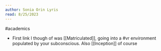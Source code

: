 ```yaml
---
author: Sonia Orin Lyris 
read: 8/25/2023
---
```

#academics

- First link I though of was [[Matriculated]], going into a #vr environment populated by your subconscious. Also [[Inception]] of course